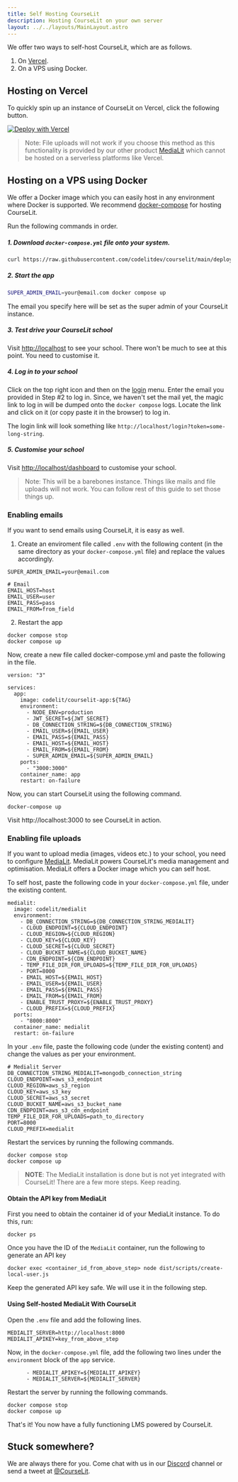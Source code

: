 ```yaml
---
title: Self Hosting CourseLit
description: Hosting CourseLit on your own server
layout: ../../layouts/MainLayout.astro
---
```


We offer two ways to self-host CourseLit, which are as follows.

1. On [Vercel](https://vercel.com).
2. On a VPS using Docker.

## Hosting on Vercel

To quickly spin up an instance of CourseLit on Vercel, click the following button.

[![Deploy with Vercel](https://vercel.com/button)](https://vercel.com/new/clone?repository-url=https%3A%2F%2Fgithub.com%2Fcodelitdev%2Fcourselit&env=DB_CONNECTION_STRING,JWT_SECRET,SUPER_ADMIN_EMAIL,EMAIL_USER,EMAIL_PASS,EMAIL_HOST,EMAIL_FROM&envDescription=Configuration%20for%20your%20app&project-name=courselit&root-directory=apps%2Fweb&build-command=cd+..%2F+%26%26+git+checkout+workspace-based-resolution+%26%26+NODE_OPTIONS%3D--openssl-legacy-provider+yarn+build)

> Note: File uploads will not work if you choose this method as this functionality is provided by our other product [MediaLit](https://github.com/codelitdev/medialit) which cannot be hosted on a serverless platforms like Vercel.

## Hosting on a VPS using Docker

We offer a Docker image which you can easily host in any environment where Docker is supported. We recommend [docker-compose](https://docs.docker.com/compose/) for hosting CourseLit.

Run the following commands in order.

##### 1. Download `docker-compose.yml` file onto your system.

```sh
curl https://raw.githubusercontent.com/codelitdev/courselit/main/deployment/docker/docker-compose.yml --output docker-compose.yml --silent
```

##### 2. Start the app

```sh
SUPER_ADMIN_EMAIL=your@email.com docker compose up
```

The email you specify here will be set as the super admin of your CourseLit instance.

##### 3. Test drive your CourseLit school

Visit [http://localhost](http://localhost) to see your school. There won't be much to see at this point. You need to customise it.

##### 4. Log in to your school

Click on the top right icon and then on the [login](http://localhost/login) menu. Enter the email you provided in Step #2 to log in. Since, we haven't set the mail yet, the magic link to log in will be dumped onto the `docker compose` logs. Locate the link and click on it (or copy paste it in the browser) to log in.

The login link will look something like `http://localhost/login?token=some-long-string`.

##### 5. Customise your school

Visit [http://localhost/dashboard](http://localhost/dashboard) to customise your school.

> Note: This will be a barebones instance. Things like mails and file uploads will not work. You can follow rest of this guide to set those things up.

### Enabling emails

If you want to send emails using CourseLit, it is easy as well.

1. Create an enviroment file called `.env` with the following content (in the same directory as your `docker-compose.yml` file) and replace the values accordingly.

```
SUPER_ADMIN_EMAIL=your@email.com

# Email
EMAIL_HOST=host
EMAIL_USER=user
EMAIL_PASS=pass
EMAIL_FROM=from_field
```

2. Restart the app

```
docker compose stop
docker compose up
```

Now, create a new file called docker-compose.yml and paste the following in the file.

```
version: "3"

services:
  app:
    image: codelit/courselit-app:${TAG}
    environment:
      - NODE_ENV=production
      - JWT_SECRET=${JWT_SECRET}
      - DB_CONNECTION_STRING=${DB_CONNECTION_STRING}
      - EMAIL_USER=${EMAIL_USER}
      - EMAIL_PASS=${EMAIL_PASS}
      - EMAIL_HOST=${EMAIL_HOST}
      - EMAIL_FROM=${EMAIL_FROM}
      - SUPER_ADMIN_EMAIL=${SUPER_ADMIN_EMAIL}
    ports:
      - "3000:3000"
    container_name: app
    restart: on-failure
```

Now, you can start CourseLit using the following command.

```
docker-compose up
```

Visit http://localhost:3000 to see CourseLit in action.

### Enabling file uploads

If you want to upload media (images, videos etc.) to your school, you need to configure [MediaLit](https://hub.docker.com/r/codelit/medialit). MediaLit powers CourseLit's media management and optimisation. MediaLit offers a Docker image which you can self host.

To self host, paste the following code in your `docker-compose.yml` file, under the existing content.

```
medialit:
  image: codelit/medialit
  environment:
    - DB_CONNECTION_STRING=${DB_CONNECTION_STRING_MEDIALIT}
    - CLOUD_ENDPOINT=${CLOUD_ENDPOINT}
    - CLOUD_REGION=${CLOUD_REGION}
    - CLOUD_KEY=${CLOUD_KEY}
    - CLOUD_SECRET=${CLOUD_SECRET}
    - CLOUD_BUCKET_NAME=${CLOUD_BUCKET_NAME}
    - CDN_ENDPOINT=${CDN_ENDPOINT}
    - TEMP_FILE_DIR_FOR_UPLOADS=${TEMP_FILE_DIR_FOR_UPLOADS}
    - PORT=8000
    - EMAIL_HOST=${EMAIL_HOST}
    - EMAIL_USER=${EMAIL_USER}
    - EMAIL_PASS=${EMAIL_PASS}
    - EMAIL_FROM=${EMAIL_FROM}
    - ENABLE_TRUST_PROXY=${ENABLE_TRUST_PROXY}
    - CLOUD_PREFIX=${CLOUD_PREFIX}
  ports:
    - "8000:8000"
  container_name: medialit
  restart: on-failure
```

In your `.env` file, paste the following code (under the existing content) and change the values as per your environment.

```
# Medialit Server
DB_CONNECTION_STRING_MEDIALIT=mongodb_connection_string
CLOUD_ENDPOINT=aws_s3_endpoint
CLOUD_REGION=aws_s3_region
CLOUD_KEY=aws_s3_key
CLOUD_SECRET=aws_s3_secret
CLOUD_BUCKET_NAME=aws_s3_bucket_name
CDN_ENDPOINT=aws_s3_cdn_endpoint
TEMP_FILE_DIR_FOR_UPLOADS=path_to_directory
PORT=8000
CLOUD_PREFIX=medialit
```

Restart the services by running the following commands.

```
docker compose stop
docker compose up
```

> **NOTE**: The MediaLit installation is done but is not yet integrated with CourseLit! There are a few more steps. Keep reading.

#### Obtain the API key from MediaLit

First you need to obtain the container id of your MediaLit instance. To do this, run:

```
docker ps
```

Once you have the ID of the `MediaLit` container, run the following to generate an API key

```
docker exec <container_id_from_above_step> node dist/scripts/create-local-user.js
```

Keep the generated API key safe. We will use it in the following step.

#### Using Self-hosted MediaLit With CourseLit

Open the `.env` file and add the following lines.

```
MEDIALIT_SERVER=http://localhost:8000
MEDIALIT_APIKEY=key_from_above_step
```

Now, in the `docker-compose.yml` file, add the following two lines under the `environment` block of the `app` service.

```
      - MEDIALIT_APIKEY=${MEDIALIT_APIKEY}
      - MEDIALIT_SERVER=${MEDIALIT_SERVER}
```

Restart the server by running the following commands.

```
docker compose stop
docker compose up
```

That's it! You now have a fully functioning LMS powered by CourseLit.

## Stuck somewhere?

We are always there for you. Come chat with us in our <a href="https://discord.com/invite/GR4bQsN" target="_blank">Discord</a> channel or send a tweet at <a href="https://twitter.com/courselit" target="_blank">@CourseLit</a>.
